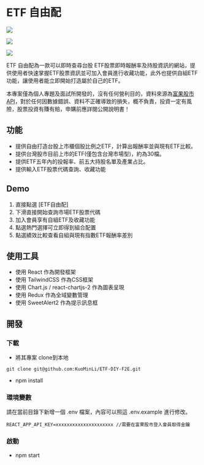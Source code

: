 # ETF 自由配

![](https://i.imgur.com/cKFLxfv.png)

![](https://i.imgur.com/PMpcwrR.png)

![](https://i.imgur.com/m7lyY36.png)



ETF 自由配為一款可以即時查尋台股
ETF股票即時報酬率及持股資訊的網站，提供使用者快速掌握ETF股票資訊並可加入會員進行收藏功能，此外也提供自組ETF功能，讓使用者能立即開始打造屬於自己的ETF。


本專案僅為個人專題及面試所開發的，沒有任何營利目的，資料來源為[富果股市API](https://developer.fugle.tw/)，對於任何因數據錯誤、資料不正確導致的損失，概不負責，投資一定有風險，股票投資有賺有賠，申購前應詳閱公開說明書！

## 功能 

* 提供自由打造台股上市櫃個股比例之ETF，計算出報酬率並與現有ETF比較。
* 提供台灣股市目前上市的ETF(僅包含台灣市場型)，約為30檔。
* 提供ETF五年內的投報率、前五大持股名單及產業占比。
* 提供輸入ETF股票代碼查詢、收藏功能

## Demo

1. 直接點選 [ETF自由配]
2. 下滑直接開始查詢市場ETF股票代碼
3. 加入會員享有自組ETF及收藏功能
4. 點選熱門選擇可立即得到組合配置
5. 點選績效比較查看自組與現有指數ETF報酬率差別

## 使用工具

* 使用 React 作為開發框架
* 使用 TailwindCSS 作為CSS框架
* 使用 Chart.js / react-chartjs-2 作為圖表呈現
* 使用 Redux 作為全域變數管理
* 使用 SweetAlert2 作為提示訊息框



## 開發

### 下載
* 將其專案 clone到本地 
```
git clone git@github.com:KuoMinLi/ETF-DIY-F2E.git
```

* npm install 

### 環境變數

請在當前目錄下新增一個 .env 檔案，內容可以照這 .env.example 進行修改。
```
REACT_APP_API_KEY=xxxxxxxxxxxxxxxxxxxxx //需要在富果股市登入會員取得金鑰
```

### 啟動

* npm start
